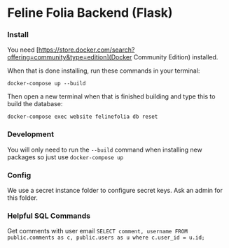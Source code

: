 # Feline Folia Backend (Flask)

### Install

You need [https://store.docker.com/search?offering=community&type=edition](Docker Community Edition) installed.

When that is done installing, run these commands in your terminal:
```
docker-compose up --build
```

Then open a new terminal when that is finished building and type this to build the database:
```
docker-compose exec website felinefolia db reset
```

### Development

You will only need to run the `--build` command when installing new packages so just use `docker-compose up`


### Config

We use a secret instance folder to configure secret keys. Ask an admin for this folder.


### Helpful SQL Commands

Get comments with user email
`SELECT comment, username FROM public.comments as c, public.users as u where c.user_id = u.id;`